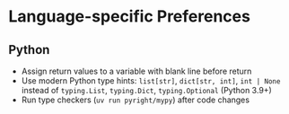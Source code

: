 # Language-specific Preferences

## Python

- Assign return values to a variable with blank line before return
- Use modern Python type hints: `list[str]`, `dict[str, int]`, `int | None` instead of `typing.List`, `typing.Dict`, `typing.Optional` (Python 3.9+)
- Run type checkers (`uv run pyright/mypy`) after code changes
